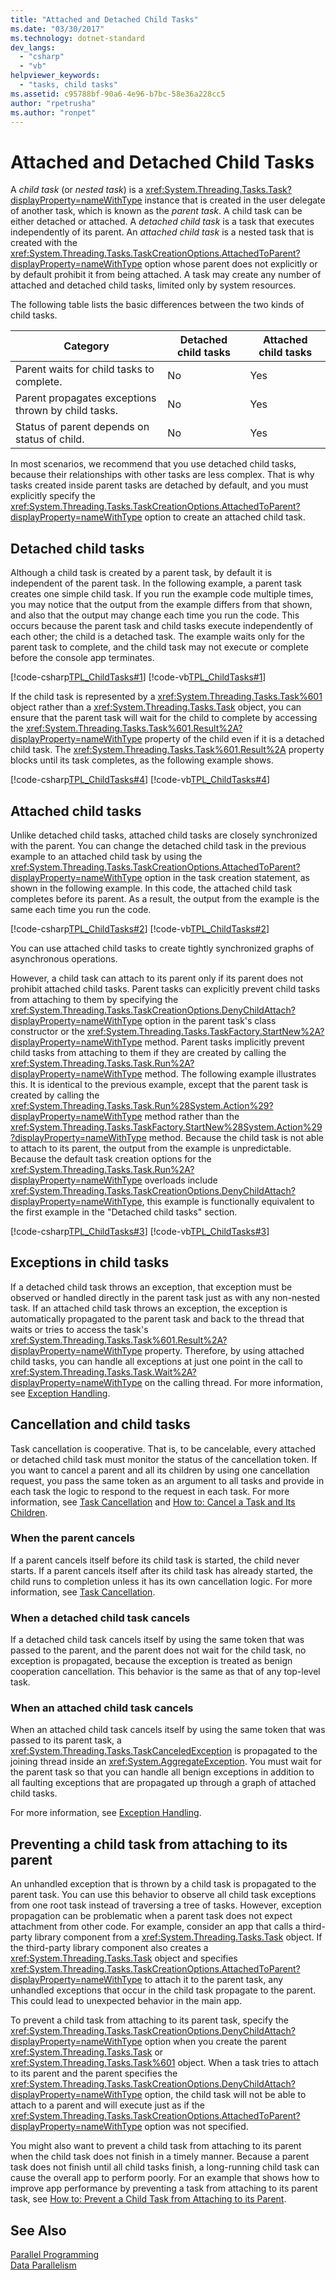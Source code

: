 ```yaml
---
title: "Attached and Detached Child Tasks"
ms.date: "03/30/2017"
ms.technology: dotnet-standard
dev_langs: 
  - "csharp"
  - "vb"
helpviewer_keywords: 
  - "tasks, child tasks"
ms.assetid: c95788bf-90a6-4e96-b7bc-58e36a228cc5
author: "rpetrusha"
ms.author: "ronpet"
---
```

# Attached and Detached Child Tasks
A *child task* (or *nested task*) is a <xref:System.Threading.Tasks.Task?displayProperty=nameWithType> instance that is created in the user delegate of another task, which is known as the *parent task*. A child task can be either detached or attached. A *detached child task* is a task that executes independently of its parent. An *attached child task* is a nested task that is created with the <xref:System.Threading.Tasks.TaskCreationOptions.AttachedToParent?displayProperty=nameWithType> option whose parent does not explicitly or by default prohibit it from being attached. A task may create any number of attached and detached child tasks, limited only by system resources.  

 The following table lists the basic differences between the two kinds of child tasks.  


|Category|Detached child tasks|Attached child tasks|  
|--------------|--------------------------|--------------------------|  
|Parent waits for child tasks to complete.|No|Yes|  
|Parent propagates exceptions thrown by child tasks.|No|Yes|  
|Status of parent depends on status of child.|No|Yes|  

 In most scenarios, we recommend that you use detached child tasks, because their relationships with other tasks are less complex. That is why tasks created inside parent tasks are detached by default, and you must explicitly specify the <xref:System.Threading.Tasks.TaskCreationOptions.AttachedToParent?displayProperty=nameWithType> option to create an attached child task.  

## Detached child tasks  
 Although a child task is created by a parent task, by default it is independent of the parent task. In the following example, a parent task creates one simple child task. If you run the example code multiple times, you may notice that the output from the example differs from that shown, and also that the output may change each time you run the code. This occurs because the parent task and child tasks execute independently of each other; the child is a detached task. The example waits only for the parent task to complete, and the child task may not execute or complete before the console app terminates.  

 [!code-csharp[TPL_ChildTasks#1](../../../samples/snippets/csharp/VS_Snippets_Misc/tpl_childtasks/cs/nested1.cs#1)]
 [!code-vb[TPL_ChildTasks#1](../../../samples/snippets/visualbasic/VS_Snippets_Misc/tpl_childtasks/vb/nested1.vb#1)]  

 If the child task is represented by a <xref:System.Threading.Tasks.Task%601> object rather than a <xref:System.Threading.Tasks.Task> object, you can ensure that the parent task will wait for the child to complete by accessing the <xref:System.Threading.Tasks.Task%601.Result%2A?displayProperty=nameWithType> property of the child even if it is a detached child task. The <xref:System.Threading.Tasks.Task%601.Result%2A> property blocks until its task completes, as the following example shows.  

 [!code-csharp[TPL_ChildTasks#4](../../../samples/snippets/csharp/VS_Snippets_Misc/tpl_childtasks/cs/childtasks.cs#4)]
 [!code-vb[TPL_ChildTasks#4](../../../samples/snippets/visualbasic/VS_Snippets_Misc/tpl_childtasks/vb/tpl_childtasks.vb#4)]  

## Attached child tasks  
 Unlike detached child tasks, attached child tasks are closely synchronized with the parent. You can change the detached child task in the previous example to an attached child task by using the <xref:System.Threading.Tasks.TaskCreationOptions.AttachedToParent?displayProperty=nameWithType> option in the task creation statement, as shown in the following example. In this code, the attached child task completes before its parent. As a result, the output from the example is the same each time you run the code.  

 [!code-csharp[TPL_ChildTasks#2](../../../samples/snippets/csharp/VS_Snippets_Misc/tpl_childtasks/cs/child1.cs#2)]
 [!code-vb[TPL_ChildTasks#2](../../../samples/snippets/visualbasic/VS_Snippets_Misc/tpl_childtasks/vb/child1.vb#2)]  

 You can use attached child tasks to create tightly synchronized graphs of asynchronous operations.  

 However, a child task can attach to its parent only if its parent does not prohibit attached child tasks. Parent tasks can explicitly prevent child tasks from attaching to them by specifying the <xref:System.Threading.Tasks.TaskCreationOptions.DenyChildAttach?displayProperty=nameWithType> option in the parent task's class constructor or the <xref:System.Threading.Tasks.TaskFactory.StartNew%2A?displayProperty=nameWithType> method. Parent tasks implicitly prevent child tasks from attaching to them if they are created by calling the <xref:System.Threading.Tasks.Task.Run%2A?displayProperty=nameWithType> method. The following example illustrates this. It is identical to the previous example, except that the parent task is created by calling the <xref:System.Threading.Tasks.Task.Run%28System.Action%29?displayProperty=nameWithType> method rather than the <xref:System.Threading.Tasks.TaskFactory.StartNew%28System.Action%29?displayProperty=nameWithType> method. Because the child task is not able to attach to its parent, the output from the example is unpredictable. Because the default task creation options for the <xref:System.Threading.Tasks.Task.Run%2A?displayProperty=nameWithType> overloads include <xref:System.Threading.Tasks.TaskCreationOptions.DenyChildAttach?displayProperty=nameWithType>, this example is functionally equivalent to the first example in the "Detached child tasks" section.  

 [!code-csharp[TPL_ChildTasks#3](../../../samples/snippets/csharp/VS_Snippets_Misc/tpl_childtasks/cs/child1a.cs#3)]
 [!code-vb[TPL_ChildTasks#3](../../../samples/snippets/visualbasic/VS_Snippets_Misc/tpl_childtasks/vb/child1a.vb#3)]  

## Exceptions in child tasks  
 If a detached child task throws an exception, that exception must be observed or handled directly in the parent task just as with any non-nested task. If an attached child task throws an exception, the exception is automatically propagated to the parent task and back to the thread that waits or tries to access the task's <xref:System.Threading.Tasks.Task%601.Result%2A?displayProperty=nameWithType> property. Therefore, by using attached child tasks, you can handle all exceptions at just one point in the call to <xref:System.Threading.Tasks.Task.Wait%2A?displayProperty=nameWithType> on the calling thread. For more information, see [Exception Handling](../../../docs/standard/parallel-programming/exception-handling-task-parallel-library.md).  

## Cancellation and child tasks  
 Task cancellation is cooperative. That is, to be cancelable, every attached or detached child task must monitor the status of the cancellation token. If you want to cancel a parent and all its children by using one cancellation request, you pass the same token as an argument to all tasks and provide in each task the logic to respond to the request in each task. For more information, see [Task Cancellation](../../../docs/standard/parallel-programming/task-cancellation.md) and [How to: Cancel a Task and Its Children](../../../docs/standard/parallel-programming/how-to-cancel-a-task-and-its-children.md).  

### When the parent cancels  
 If a parent cancels itself before its child task is started, the child never starts. If a parent cancels itself after its child task has already started, the child runs to completion unless it has its own cancellation logic. For more information, see [Task Cancellation](../../../docs/standard/parallel-programming/task-cancellation.md).  

### When a detached child task cancels  
 If a detached child task cancels itself by using the same token that was passed to the parent, and the parent does not wait for the child task, no exception is propagated, because the exception is treated as benign cooperation cancellation. This behavior is the same as that of any top-level task.  

### When an attached child task cancels  
 When an attached child task cancels itself by using the same token that was passed to its parent task, a <xref:System.Threading.Tasks.TaskCanceledException> is propagated to the joining thread inside an <xref:System.AggregateException>. You must wait for the parent task so that you can handle all benign exceptions in addition to all faulting exceptions that are propagated up through a graph of attached child tasks.  

 For more information, see [Exception Handling](../../../docs/standard/parallel-programming/exception-handling-task-parallel-library.md).  

## Preventing a child task from attaching to its parent  
 An unhandled exception that is thrown by a child task is propagated to the parent task. You can use this behavior to observe all child task exceptions from one root task instead of traversing a tree of tasks. However, exception propagation can be problematic when a parent task does not expect attachment from other code. For example, consider an app that calls a third-party library component from a <xref:System.Threading.Tasks.Task> object. If the third-party library component also creates a <xref:System.Threading.Tasks.Task> object and specifies <xref:System.Threading.Tasks.TaskCreationOptions.AttachedToParent?displayProperty=nameWithType> to attach it to the parent task, any unhandled exceptions that occur in the child task propagate to the parent. This could lead to unexpected behavior in the main app.  

 To prevent a child task from attaching to its parent task, specify the <xref:System.Threading.Tasks.TaskCreationOptions.DenyChildAttach?displayProperty=nameWithType> option when you create the parent <xref:System.Threading.Tasks.Task> or <xref:System.Threading.Tasks.Task%601> object. When a task tries to attach to its parent and the parent specifies the <xref:System.Threading.Tasks.TaskCreationOptions.DenyChildAttach?displayProperty=nameWithType> option, the child task will not be able to attach to a parent and will execute just as if the <xref:System.Threading.Tasks.TaskCreationOptions.AttachedToParent?displayProperty=nameWithType> option was not specified.  

 You might also want to prevent a child task from attaching to its parent when the child task does not finish in a timely manner. Because a parent task does not finish until all child tasks finish, a long-running child task can cause the overall app to perform poorly. For an example that shows how to improve app performance by preventing a task from attaching to its parent task, see [How to: Prevent a Child Task from Attaching to its Parent](../../../docs/standard/parallel-programming/how-to-prevent-a-child-task-from-attaching-to-its-parent.md).  

## See Also  
 [Parallel Programming](../../../docs/standard/parallel-programming/index.md)  
 [Data Parallelism](../../../docs/standard/parallel-programming/data-parallelism-task-parallel-library.md)
